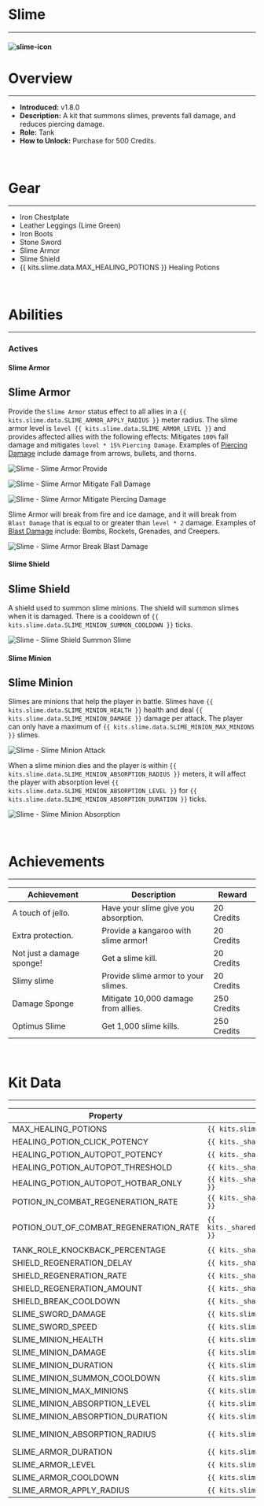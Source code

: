 # Slime

---

#### ![slime-icon](../assets/icons/slime-icon.jpg)

# Overview

---

- **Introduced:** v1.8.0
- **Description:** A kit that summons slimes, prevents fall damage, and reduces piercing damage.
- **Role:** Tank
- **How to Unlock:** Purchase for 500 Credits.

<br />

# Gear

---

- Iron Chestplate
- Leather Leggings (Lime Green)
- Iron Boots
- Stone Sword
- Slime Armor
- Slime Shield
- {{ kits.slime.data.MAX_HEALING_POTIONS }} Healing Potions

<br />

# Abilities

---

### Actives

<!-- tabs:start -->

#### **Slime Armor**

## Slime Armor

Provide the `Slime Armor` status effect to all allies in a `{{ kits.slime.data.SLIME_ARMOR_APPLY_RADIUS }}` meter radius. The slime armor level is `level {{ kits.slime.data.SLIME_ARMOR_LEVEL }}` and provides affected allies with the following effects: Mitigates `100%` fall damage and mitigates `level * 15%` `Piercing Damage`. Examples of [Piercing Damage](/systems/Damage#damage-types) include damage from arrows, bullets, and thorns.

![Slime - Slime Armor Provide](../assets/kits/slime/Slime%20-%20Slime%20Armor%20Provide.gif)

![Slime - Slime Armor Mitigate Fall Damage](../assets/kits/slime/Slime%20-%20Slime%20Armor%20Mitigate%20Fall%20Damage.gif)

![Slime - Slime Armor Mitigate Piercing Damage](../assets/kits/slime/Slime%20-%20Slime%20Armor%20Mitigate%20Piercing%20Damage.gif)

Slime Armor will break from fire and ice damage, and it will break from `Blast Damage` that is equal to or greater than `level * 2` damage. Examples of [Blast Damage](/systems/Damage#damage-types) include: Bombs, Rockets, Grenades, and Creepers.

![Slime - Slime Armor Break Blast Damage](../assets/kits/slime/Slime%20-%20Slime%20Armor%20Break%20Blast%20Damage.gif)

#### **Slime Shield**

## Slime Shield

A shield used to summon slime minions. The shield will summon slimes when it is damaged. There is a cooldown of `{{ kits.slime.data.SLIME_MINION_SUMMON_COOLDOWN }}` ticks.

![Slime - Slime Shield Summon Slime](../assets/kits/slime/Slime%20-%20Slime%20Shield%20Summon%20Slime.gif)

#### **Slime Minion**

## Slime Minion

Slimes are minions that help the player in battle. Slimes have `{{ kits.slime.data.SLIME_MINION_HEALTH }}` health and deal `{{ kits.slime.data.SLIME_MINION_DAMAGE }}` damage per attack. The player can only have a maximum of `{{ kits.slime.data.SLIME_MINION_MAX_MINIONS }}` slimes.

![Slime - Slime Minion Attack](../assets/kits/slime/Slime%20-%20Slime%20Minion%20Attack.gif)

When a slime minion dies and the player is within `{{ kits.slime.data.SLIME_MINION_ABSORPTION_RADIUS }}` meters, it will affect the player with absorption level `{{ kits.slime.data.SLIME_MINION_ABSORPTION_LEVEL }}` for `{{ kits.slime.data.SLIME_MINION_ABSORPTION_DURATION }}` ticks.

![Slime - Slime Minion Absorption](../assets/kits/slime/Slime%20-%20Slime%20Minion%20Absorption.gif)

<!-- tabs:end -->

<br />

# Achievements

---

<!-- prettier-ignore -->
| Achievement | Description | Reward |
| ----------- | ----------- | ------ |
| A touch of jello. | Have your slime give you absorption. | 20 Credits |
| Extra protection. | Provide a kangaroo with slime armor! | 20 Credits |
| Not just a damage sponge! | Get a slime kill. | 20 Credits |
| Slimy slime | Provide slime armor to your slimes. | 20 Credits |
| Damage Sponge | Mitigate 10,000 damage from allies. | 250 Credits |
| Optimus Slime | Get 1,000 slime kills. | 250 Credits |

<br />

# Kit Data

---

<!-- prettier-ignore -->
| Property | Value | Description |
|----------|-------|-------------|
| MAX_HEALING_POTIONS | `{{ kits.slime.data.MAX_HEALING_POTIONS }}` | {{ kitDataSharedDescriptions.MAX_HEALING_POTIONS }} |
| HEALING_POTION_CLICK_POTENCY | `{{ kits._shared.data.HEALING_POTION_CLICK_POTENCY }}` | {{ kitDataSharedDescriptions.HEALING_POTION_CLICK_POTENCY }} |
| HEALING_POTION_AUTOPOT_POTENCY | `{{ kits._shared.data.HEALING_POTION_AUTOPOT_POTENCY }}` | {{ kitDataSharedDescriptions.HEALING_POTION_AUTOPOT_POTENCY }} |
| HEALING_POTION_AUTOPOT_THRESHOLD | `{{ kits._shared.data.HEALING_POTION_AUTOPOT_THRESHOLD }}` | {{ kitDataSharedDescriptions.HEALING_POTION_AUTOPOT_THRESHOLD }} |
| HEALING_POTION_AUTOPOT_HOTBAR_ONLY | `{{ kits._shared.data.HEALING_POTION_AUTOPOT_HOTBAR_ONLY }}` | {{ kitDataSharedDescriptions.HEALING_POTION_AUTOPOT_HOTBAR_ONLY }} |
| POTION_IN_COMBAT_REGENERATION_RATE | `{{ kits._shared.data.POTION_IN_COMBAT_REGENERATION_RATE }}` | {{ kitDataSharedDescriptions.POTION_IN_COMBAT_REGENERATION_RATE }} |
| POTION_OUT_OF_COMBAT_REGENERATION_RATE | `{{ kits._shared.data.POTION_OUT_OF_COMBAT_REGENERATION_RATE }}` | {{ kitDataSharedDescriptions.POTION_OUT_OF_COMBAT_REGENERATION_RATE }} |
| TANK_ROLE_KNOCKBACK_PERCENTAGE | `{{ kits._shared.data.TANK_ROLE_KNOCKBACK_PERCENTAGE }}` | {{ kitDataSharedDescriptions.TANK_ROLE_KNOCKBACK_PERCENTAGE }} |
| SHIELD_REGENERATION_DELAY | `{{ kits._shared.data.SHIELD_REGENERATION_DELAY }}` | {{ kitDataSharedDescriptions.SHIELD_REGENERATION_DELAY }} |
| SHIELD_REGENERATION_RATE | `{{ kits._shared.data.SHIELD_REGENERATION_RATE }}` | {{ kitDataSharedDescriptions.SHIELD_REGENERATION_RATE }} |
| SHIELD_REGENERATION_AMOUNT | `{{ kits._shared.data.SHIELD_REGENERATION_AMOUNT }}` | {{ kitDataSharedDescriptions.SHIELD_REGENERATION_AMOUNT }} |
| SHIELD_BREAK_COOLDOWN | `{{ kits._shared.data.SHIELD_BREAK_COOLDOWN }}` | {{ kitDataSharedDescriptions.SHIELD_BREAK_COOLDOWN }} |
| SLIME_SWORD_DAMAGE | `{{ kits.slime.data.SLIME_SWORD_DAMAGE }}` | The base damage of the sword. |
| SLIME_SWORD_SPEED | `{{ kits.slime.data.SLIME_SWORD_SPEED }}` | The base speed of the sword. |
| SLIME_MINION_HEALTH | `{{ kits.slime.data.SLIME_MINION_HEALTH }}` | The maximum health of slime minions. |
| SLIME_MINION_DAMAGE | `{{ kits.slime.data.SLIME_MINION_DAMAGE }}` | The damage dealt by slime minions. |
| SLIME_MINION_DURATION | `{{ kits.slime.data.SLIME_MINION_DURATION }}` | The life duration, in ticks, of slime minions. |
| SLIME_MINION_SUMMON_COOLDOWN | `{{ kits.slime.data.SLIME_MINION_SUMMON_COOLDOWN }}` | The cooldown, in ticks, to summon a slime minion from the slime shield. |
| SLIME_MINION_MAX_MINIONS | `{{ kits.slime.data.SLIME_MINION_MAX_MINIONS }}` | The maximum number of slime minions the player can have alive at once. |
| SLIME_MINION_ABSORPTION_LEVEL | `{{ kits.slime.data.SLIME_MINION_ABSORPTION_LEVEL }}` | The level of the slime minions' absorption effect. |
| SLIME_MINION_ABSORPTION_DURATION | `{{ kits.slime.data.SLIME_MINION_ABSORPTION_DURATION }}` | The duration, in ticks, of the slime minions' absorption effect. |
| SLIME_MINION_ABSORPTION_RADIUS | `{{ kits.slime.data.SLIME_MINION_ABSORPTION_RADIUS }}` | The radius, in meters, that the player must be in, in order to receive the absorption effect from slime minions. |
| SLIME_ARMOR_DURATION | `{{ kits.slime.data.SLIME_ARMOR_DURATION }}` | The duration, in ticks, of the slime armor provided by the player. |
| SLIME_ARMOR_LEVEL | `{{ kits.slime.data.SLIME_ARMOR_LEVEL }}` | The level of the slime armor provided by the player. |
| SLIME_ARMOR_COOLDOWN | `{{ kits.slime.data.SLIME_ARMOR_COOLDOWN }}` | The cooldown, in ticks, of the slime armor ability. |
| SLIME_ARMOR_APPLY_RADIUS | `{{ kits.slime.data.SLIME_ARMOR_APPLY_RADIUS }}` | The radius, in meters, in which allies will receive slime armor from the player. |
